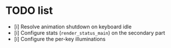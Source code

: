 # TODO list
- [i] Resolve animation shutdown on keyboard idle
- [i] Configure stats (`render_status_main`) on the secondary part
- [i] Configure the per-key illuminations
